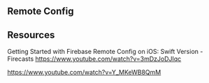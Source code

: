 
## Remote Config


## Resources

Getting Started with Firebase Remote Config on iOS: Swift Version - Firecasts
https://www.youtube.com/watch?v=3mDzJoDJIqc

https://www.youtube.com/watch?v=Y_MKeWB8QmM